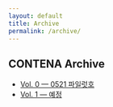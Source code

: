 ```yaml
---
layout: default
title: Archive
permalink: /archive/
---
```


## CONTENA Archive

- [Vol. 0 — 0521 파일럿호](/00/)
- [Vol. 1 — 예정](/01/)
